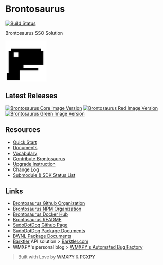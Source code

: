 # Brontosaurus

[![Build Status](https://travis-ci.com/SudoDotDog/Brontosaurus.svg?branch=master)](https://travis-ci.com/SudoDotDog/Brontosaurus)

Brontosaurus SSO Solution

![Brontosaurus Logo](https://raw.githubusercontent.com/SudoDotDog/Brontosaurus/master/icon/transparent/icon-128x128.png)

## Latest Releases

[![Brontosaurus Core Image Version](https://img.shields.io/docker/v/brontosaurus/core?label=brontosaurus%2Fcore&sort=semver)](https://hub.docker.com/r/brontosaurus/core)
[![Brontosaurus Red Image Version](https://img.shields.io/docker/v/brontosaurus/red?color=red&label=brontosaurus%2Fred&sort=semver)](https://hub.docker.com/r/brontosaurus/red)
[![Brontosaurus Green Image Version](https://img.shields.io/docker/v/brontosaurus/green?color=green&label=brontosaurus%2Fgreen&sort=semver)](https://hub.docker.com/r/brontosaurus/green)

## Resources

-   [Quick Start](./quick-start.md)
-   [Documents](./documents.md)
-   [Vocabulary](./vocabulary.md)
-   [Contribute Brontosaurus](./contribute.md)
-   [Upgrade Instruction](./upgrade/upgrade.md)
-   [Change Log](./change-log.md)
-   [Submodule & SDK Status List](./submodule-sdk.md)

## Links

-   [Brontosaurus Github Organization](//github.com/SudoDotDog/Brontosaurus)
-   [Brontosaurus NPM Organization](//www.npmjs.com/org/brontosaurus)
-   [Brontosaurus Docker Hub](//hub.docker.com/u/brontosaurus)
-   [Brontosaurus README](./README.md)
-   [SudoDotDog Github Page](//github.com/SudoDotDog)
-   [SudoDotDog Package Documents](//sudo.dog)
-   [BWNL Package Documents](//bwnl.io)
-   [Barktler](//github.com/Barktler) API solution > [Barktler.com](//barktler.com)
-   WMXPY's personal blog > [WMXPY's Automated Bug Factory](//mengw.io)

> Built with Love by [WMXPY](//github.com/WMXPY) & [PCXPY](//github.com/PCXPY)
